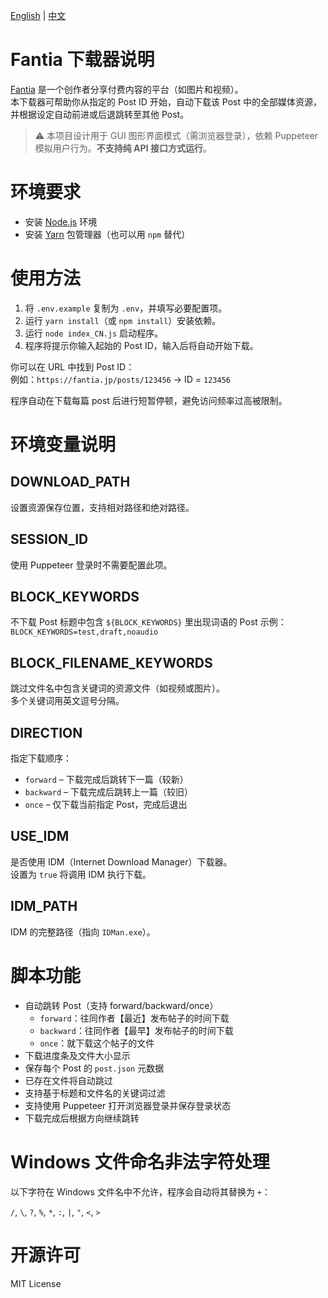 [English](README.md) | [中文](README.zh.md)

# Fantia 下载器说明

[Fantia](https://fantia.jp) 是一个创作者分享付费内容的平台（如图片和视频）。  
本下载器可帮助你从指定的 Post ID 开始，自动下载该 Post 中的全部媒体资源，并根据设定自动前进或后退跳转至其他 Post。

> ⚠️ 本项目设计用于 GUI 图形界面模式（需浏览器登录），依赖 Puppeteer 模拟用户行为。**不支持纯 API 接口方式运行**。

# 环境要求

- 安装 [Node.js](https://nodejs.org) 环境
- 安装 [Yarn](https://classic.yarnpkg.com/en/docs/install/) 包管理器（也可以用 `npm` 替代）

# 使用方法

1. 将 `.env.example` 复制为 `.env`，并填写必要配置项。
2. 运行 `yarn install`（或 `npm install`）安装依赖。
3. 运行 `node index_CN.js` 启动程序。
4. 程序将提示你输入起始的 Post ID，输入后将自动开始下载。

你可以在 URL 中找到 Post ID：  
例如：`https://fantia.jp/posts/123456` → ID = `123456`

程序自动在下载每篇 post 后进行短暂停顿，避免访问频率过高被限制。

# 环境变量说明

## DOWNLOAD_PATH

设置资源保存位置，支持相对路径和绝对路径。  

## SESSION_ID

使用 Puppeteer 登录时不需要配置此项。

## BLOCK_KEYWORDS

不下载 Post 标题中包含 `${BLOCK_KEYWORDS}` 里出现词语的 Post
示例：  
`BLOCK_KEYWORDS=test,draft,noaudio`

## BLOCK_FILENAME_KEYWORDS

跳过文件名中包含关键词的资源文件（如视频或图片）。  
多个关键词用英文逗号分隔。  

## DIRECTION

指定下载顺序：

- `forward` – 下载完成后跳转下一篇（较新）
- `backward` – 下载完成后跳转上一篇（较旧）
- `once` – 仅下载当前指定 Post，完成后退出

## USE_IDM

是否使用 IDM（Internet Download Manager）下载器。  
设置为 `true` 将调用 IDM 执行下载。  

## IDM_PATH

IDM 的完整路径（指向 `IDMan.exe`）。  

# 脚本功能

- 自动跳转 Post（支持 forward/backward/once）
  - `forward`：往同作者【最近】发布帖子的时间下载
  - `backward`：往同作者【最早】发布帖子的时间下载
  - `once`：就下载这个帖子的文件
- 下载进度条及文件大小显示
- 保存每个 Post 的 `post.json` 元数据
- 已存在文件将自动跳过
- 支持基于标题和文件名的关键词过滤
- 支持使用 Puppeteer 打开浏览器登录并保存登录状态
- 下载完成后根据方向继续跳转

# Windows 文件命名非法字符处理

以下字符在 Windows 文件名中不允许，程序会自动将其替换为 `+`：

`/`, `\`, `?`, `%`, `*`, `:`, `|`, `"`, `<`, `>`

# 开源许可

MIT License